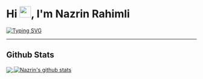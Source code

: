 <h1>Hi <img src="https://user-images.githubusercontent.com/75476607/120882203-c6950a80-c5de-11eb-8cba-a0fe21115c2e.gif" height="30px"/>, I'm Nazrin Rahimli</h1>

[![Typing SVG](https://readme-typing-svg.herokuapp.com?size=25&color=EE34F7&lines=Junior+Developer;Programmer)](https://git.io/typing-svg)
<hr/>

## Github Stats
 
<a href="https://github.com/NazrinRahimli">
  <img align="center" src="https://github-readme-stats.vercel.app/api/top-langs/?username=NazrinRahimli&theme=dark&hide_langs_below=1" />
</a>
<a href="https://github.com/NazrinRahimli">
 <img align="center" src="https://github-readme-stats.vercel.app/api?username=NazrinRahimli&show_icons=true&theme=dark&line_height=27" alt="Nazrin's github stats"/>
</a>
